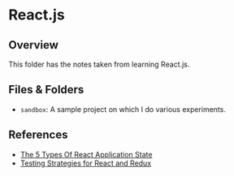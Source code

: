 # React.js

## Overview

This folder has the notes taken from learning React.js.

## Files & Folders

- `sandbox`: A sample project on which I do various experiments.

## References

- [The 5 Types Of React Application State](http://jamesknelson.com/5-types-react-application-state/)
- [Testing Strategies for React and Redux](https://hacks.mozilla.org/2018/04/testing-strategies-for-react-and-redux/)
